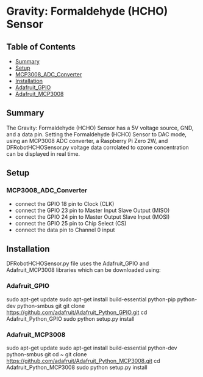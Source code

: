 # Gravity: Formaldehyde (HCHO) Sensor
## Table of Contents

* [Summary](#Summary)
* [Setup](#Setup)
* [MCP3008_ADC_Converter](#MCP3008_ADC_Converter)
* [Installation](#Installation)
* [Adafruit_GPIO](#Adafruit_GPIO)
* [Adafruit_MCP3008](#Adafruit_MCP3008)

## Summary

The Gravity: Formaldehyde (HCHO) Sensor has a 5V voltage source, GND, and a data pin. Setting the Formaldehyde (HCHO) Sensor to DAC mode, using an MCP3008 ADC converter, a Raspberry Pi Zero 2W, and DFRobotHCHOSensor.py voltage data corrolated to ozone concentration can be displayed in real time.

## Setup
### MCP3008_ADC_Converter
* connect the GPIO 18 pin to Clock (CLK)
* connect the GPIO 23 pin to Master Input Slave Output (MISO)
* connect the GPIO 24 pin to Master Output Slave Input (MOSI)
* connect the GPIO 25 pin to Chip Select (CS)
* connect the data pin to Channel 0 input

## Installation

DFRobotHCHOSensor.py file uses the Adafruit_GPIO and Adafruit_MCP3008 libraries which can be downloaded using:

### Adafruit_GPIO
sudo apt-get update
sudo apt-get install build-essential python-pip python-dev python-smbus git
git clone https://github.com/adafruit/Adafruit_Python_GPIO.git
cd Adafruit_Python_GPIO
sudo python setup.py install

### Adafruit_MCP3008
sudo apt-get update
sudo apt-get install build-essential python-dev python-smbus git
cd ~
git clone https://github.com/adafruit/Adafruit_Python_MCP3008.git
cd Adafruit_Python_MCP3008
sudo python setup.py install
